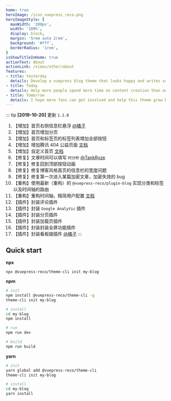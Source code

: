 ```yaml
---
home: true
heroImage: /icon_vuepress_reco.png
heroImageStyle: {
  maxWidth: '200px',
  width: '100%',
  display: block,
  margin: '5rem auto 2rem',
  background: '#fff',
  borderRadius: '1rem',
}
isShowTitleInHome: true
actionText: About
actionLink: /views/other/about
features:
- title: Yesterday
  details: Develop a vuepress blog theme that looks happy and writes smoothly.
- title: Today
  details: Help more people spend more time on content creation than on blogging.
- title: Tomorrow
  details: I hope more fans can get involved and help this theme grow better.
---
```


::: tip
**[2019-10-20]** 更新 `1.1.0`

1. 【增加】首页右侧信息栏悬浮 [@橘子](https://github.com/smallsunnyfox)
2. 【增加】首页增加分页
3. 【增加】首页和标签页的标签列表增加全部按钮
4. 【增加】增加腾讯 404 公益页面 [文档](/views/1.x/404.md)
5. 【增加】自定义首页 [文档](/views/1.x/home.md#option-api)
6. 【修复】文章时间可以填写 `时分秒` [@TankRyze](https://github.com/TankRyze)
7. 【修复】修复回到顶部按钮动画
8. 【修复】修复博客风格首页的信息栏的宽度问题
9. 【修复】修复第一次进入某篇加密文章，加密失效的 bug
10. 【重构】使用最新（重构）的 `@vuepress-reco/plugin-blog` 实现分类和标签以及时间轴的路由
11. 【重构】重构时间轴，精简用户配置 [文档](/views/1.x/timeline.md)
12. 【插件】封装评论插件
13. 【插件】封装 `Google Analytic` 插件
14. 【插件】封装分页插件
15. 【插件】封装加载页插件
16. 【插件】封装封装全屏功能插件
17. 【插件】封装看板娘插件 [@橘子](https://github.com/smallsunnyfox)
:::

## Quick start

**npx**

```
npx @vuepress-reco/theme-cli init my-blog
```

**npm**

```bash
# init
npm install @vuepress-reco/theme-cli -g
theme-cli init my-blog

# install
cd my-blog
npm install

# run
npm run dev

# build
npm run build
```

**yarn**

```bash
# init
yarn global add @vuepress-reco/theme-cli
theme-cli init my-blog

# install
cd my-blog
yarn install

